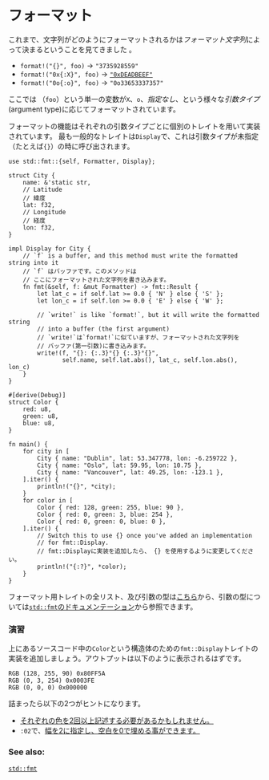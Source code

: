 <!--
# Formatting
-->
# フォーマット

<!--
We've seen that formatting is specified via a *format string*:
-->
これまで、文字列がどのようにフォーマットされるかは*フォーマット文字列*によって決まるということを見てきました 。

* `format!("{}", foo)` -> `"3735928559"`
* `format!("0x{:X}", foo)` ->
  [`"0xDEADBEEF"`][deadbeef]
* `format!("0o{:o}", foo)` -> `"0o33653337357"`

<!--
The same variable (`foo`) can be formatted differently depending on which
*argument type* is used: `X` vs `o` vs *unspecified*.
-->
ここでは （`foo`）という単一の変数が`X`、`o`、*指定なし*、という様々な*引数タイプ*(argument type)に応じてフォーマットされています。

<!--
This formatting functionality is implemented via traits, and there is one trait
for each argument type. The most common formatting trait is `Display`, which
handles cases where the argument type is left unspecified: `{}` for instance.
-->
フォーマットの機能はそれぞれの引数タイプごとに個別のトレイトを用いて実装されています。
最も一般的なトレイトは`Display`で、これは引数タイプが未指定（たとえば`{}`）の時に呼び出されます。

```rust,editable
use std::fmt::{self, Formatter, Display};

struct City {
    name: &'static str,
    // Latitude
    // 緯度
    lat: f32,
    // Longitude
    // 経度
    lon: f32,
}

impl Display for City {
    // `f` is a buffer, and this method must write the formatted string into it
    // `f` はバッファです。このメソッドは
    // ここにフォーマットされた文字列を書き込みます。
    fn fmt(&self, f: &mut Formatter) -> fmt::Result {
        let lat_c = if self.lat >= 0.0 { 'N' } else { 'S' };
        let lon_c = if self.lon >= 0.0 { 'E' } else { 'W' };

        // `write!` is like `format!`, but it will write the formatted string
        // into a buffer (the first argument)
        // `write!`は`format!`に似ていますが、フォーマットされた文字列を
        // バッファ(第一引数)に書き込みます。
        write!(f, "{}: {:.3}°{} {:.3}°{}",
               self.name, self.lat.abs(), lat_c, self.lon.abs(), lon_c)
    }
}

#[derive(Debug)]
struct Color {
    red: u8,
    green: u8,
    blue: u8,
}

fn main() {
    for city in [
        City { name: "Dublin", lat: 53.347778, lon: -6.259722 },
        City { name: "Oslo", lat: 59.95, lon: 10.75 },
        City { name: "Vancouver", lat: 49.25, lon: -123.1 },
    ].iter() {
        println!("{}", *city);
    }
    for color in [
        Color { red: 128, green: 255, blue: 90 },
        Color { red: 0, green: 3, blue: 254 },
        Color { red: 0, green: 0, blue: 0 },
    ].iter() {
        // Switch this to use {} once you've added an implementation
        // for fmt::Display.
        // fmt::Displayに実装を追加したら、 {} を使用するように変更してください。
        println!("{:?}", *color);
    }
}
```

<!--
You can view a [full list of formatting traits][fmt_traits] and their argument
types in the [`std::fmt`][fmt] documentation.
-->
フォーマット用トレイトの全リスト、及び引数の型は[こちら][fmt_traits]から、引数の型については[`std::fmt`のドキュメンテーション][fmt]から参照できます。

<!--
### Activity
Add an implementation of the `fmt::Display` trait for the `Color` struct above
so that the output displays as:
-->
### 演習

上にあるソースコード中の`Color`という構造体のための`fmt::Display`トレイトの実装を追加しましょう。アウトプットは以下のように表示されるはずです。

```text
RGB (128, 255, 90) 0x80FF5A
RGB (0, 3, 254) 0x0003FE
RGB (0, 0, 0) 0x000000
```

<!--
Two hints if you get stuck:
 * You [may need to list each color more than once][named_parameters],
 * You can [pad with zeros to a width of 2][fmt_width] with `:02`.
-->
詰まったら以下の2つがヒントになります。
 * [それぞれの色を2回以上記述する必要があるかもしれません。][named_parameters]
 * `:02`で、[幅を2に指定し、空白を0で埋める事ができます。][fmt_width]

### See also:

[`std::fmt`][fmt]

[named_parameters]: https://doc.rust-lang.org/std/fmt/#named-parameters
[deadbeef]: https://en.wikipedia.org/wiki/Deadbeef#Magic_debug_values
[fmt]: https://doc.rust-lang.org/std/fmt/
[fmt_traits]: https://doc.rust-lang.org/std/fmt/#formatting-traits
[fmt_width]: https://doc.rust-lang.org/std/fmt/#width
